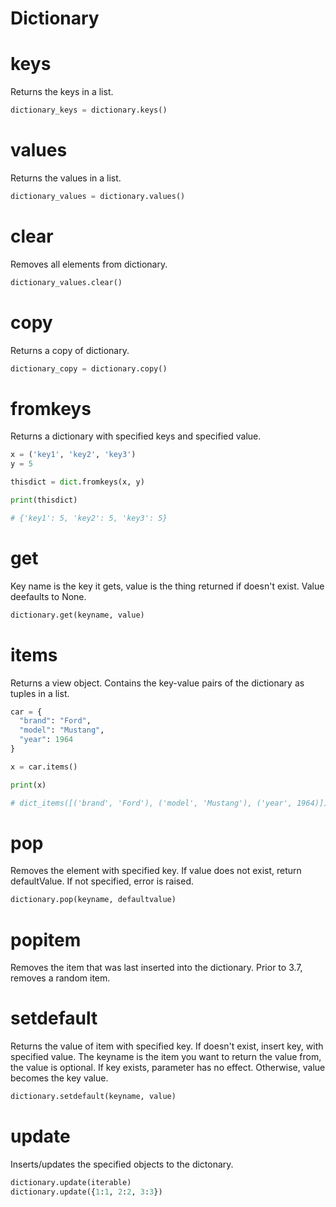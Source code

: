 # Dictionary

# keys

Returns the keys in a list.

```python
dictionary_keys = dictionary.keys()
```

# values

Returns the values in a list.

```python
dictionary_values = dictionary.values()
```

# clear

Removes all elements from dictionary.

```python
dictionary_values.clear()
```

# copy

Returns a copy of dictionary.

```python
dictionary_copy = dictionary.copy()
```

# fromkeys

Returns a dictionary with specified keys and specified value.
```python
x = ('key1', 'key2', 'key3')
y = 5

thisdict = dict.fromkeys(x, y)

print(thisdict)

# {'key1': 5, 'key2': 5, 'key3': 5}
```

# get

Key name is the key it gets, value is the thing returned if doesn't exist. Value deefaults to None.

```python
dictionary.get(keyname, value)
```

# items

Returns a view object. Contains the key-value pairs of the dictionary as tuples in a list.

```python
car = {
  "brand": "Ford",
  "model": "Mustang",
  "year": 1964
}

x = car.items()

print(x)

# dict_items([('brand', 'Ford'), ('model', 'Mustang'), ('year', 1964)])
```
# pop

Removes the element with specified key. If value does not exist, return defaultValue. If not specified, error is raised.

```python
dictionary.pop(keyname, defaultvalue)
```

# popitem

Removes the item that was last inserted into the dictionary. Prior to 3.7, removes a random item.

# setdefault

Returns the value of item with specified key. If doesn't exist, insert key, with specified value. The keyname is the item you want to return the value from, the value is optional. If key exists, parameter has no effect. Otherwise, value becomes the key value.

```python
dictionary.setdefault(keyname, value)
```

# update

Inserts/updates the specified objects to the dictonary.

```python
dictionary.update(iterable)
dictionary.update({1:1, 2:2, 3:3})
```